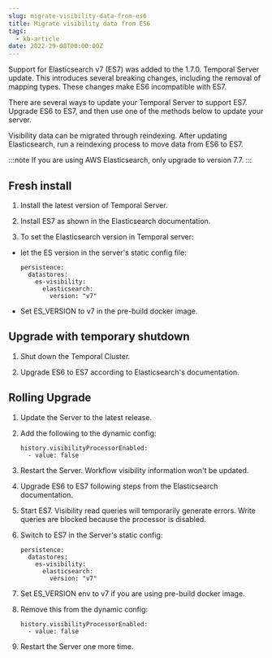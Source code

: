 ```yaml
---
slug: migrate-visibility-data-from-es6
title: Migrate visibility data from ES6
tags:
  - kb-article
date: 2022-29-08T00:00:00Z
---
```


Support for Elasticsearch v7 (ES7) was added to the 1.7.0. Temporal Server update.
This introduces several breaking changes, including the removal of mapping types.
These changes make ES6 incompatible with ES7.

There are several ways to update your Temporal Server to support ES7.
Upgrade ES6 to ES7, and then use one of the methods below to update your server.

Visibility data can be migrated through reindexing.
After updating Elasticsearch, run a reindexing process to move data from ES6 to ES7.

:::note
If you are using AWS Elasticsearch, only upgrade to version 7.7.
:::

## Fresh install

1. Install the latest version of Temporal Server.

2. Install ES7 as shown in the Elasticsearch documentation.

3. To set the Elasticsearch version in Temporal server:

- Iet the ES version in the server's static config file:

  ```
  persistence:
    datastores:
      es-visibility:
        elasticsearch:
          version: "v7"
  ```

- Set ES_VERSION to v7 in the pre-build docker image.

## Upgrade with temporary shutdown

1. Shut down the Temporal Cluster.

2. Upgrade ES6 to ES7 according to Elasticsearch's documentation.

## Rolling Upgrade

1. Update the Server to the latest release.

2. Add the following to the dynamic config:

   ```
   history.visibilityProcessorEnabled:
     - value: false
   ```

3. Restart the Server.
   Workflow visibility information won't be updated.

4. Upgrade ES6 to ES7 following steps from the Elasticsearch documentation.

5. Start ES7.
   Visibility read queries will temporarily generate errors.
   Write queries are blocked because the processor is disabled.

6. Switch to ES7 in the Server's static config:

   ```
   persistence:
     datastores:
       es-visibility:
         elasticsearch:
           version: "v7"
   ```

7. Set ES_VERSION env to v7 if you are using pre-build docker image.

8. Remove this from the dynamic config:

   ```
   history.visibilityProcessorEnabled:
     - value: false
   ```

9. Restart the Server one more time.
